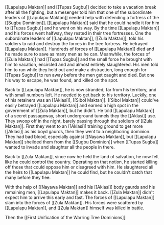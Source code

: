 [[Lapulapu Maktan]] and [[Tupas Sugbu]] decided to take a vacation break after all the fighting, but a mesenger told him that one of the subordinate leaders of [[Lapulapu Maktan]] needed help with defending a fortress of the [[Sugbu Dominion]]. [[Lapulapu Maktan]] said that he could handle it for him to [[Tupas Sugbu]] and he went on his way. By the time [[Lapulapu Maktan]] and his forces went halfway, they rested in their tree fortresses. One the subordinate leaders of [[Lapulapu Maktan]], [[Zula Maktan]], told his soldiers to raid and destroy the forces in the tree fortress. He betrayed [[Lapulapu Maktan]]. Hundreds of forces of [[Lapulapu Maktan]] died and he made sure to save as many men as he can. Meanwhile, the forces of [[Zula Maktan]] had [[Tupas Sugbu]] and the small force he brought with him to vacation, encircled and and almost entirely slaughtered. His men told him to run while they hold out and make a distraction, long enough for [[Tupas Sugbu]] to run away before the men get caught and died. But one his way to escape, he was found, and killed on the spot.

Back to [[Lapulapu Maktan]], he is now stranded, far from his territory, and with small numbers left. He needed to get back to his territory. Luckily, one of his retainers was an [[Aklasi]], [[Sibol Maktan]]. [[Sibol Maktan]] could've easily betrayed [[Lapulapu Maktan]] and earned a high spot in the government of [[Zula Maktan]], but he didn't. He told [[Lapulapu Maktan]] of a secret passageway, short underground tunnels they the [[Aklasi]] use. They swoop off in the night, barely passing through the soldiers of [[Zula Maktan]]. First they went to an [[Aklasi]] training ground to get more [[Aklasi]] as his boyd gaurds, then they went to a neighboring dominion. They had bad blood, especially against [[Nayawa Maktan]], but [[Lapulapu Maktan]] sheilded them from the [[Sugbu Dominion]] when [[Tupas Sugbu]] wanted to invade and slaughter all the people in there. 

Back to [[Zula Maktan]], since now he held the land of salvation, he now felt like he could control the country. Operating on that notion, he started killing off those that could oppose him or disagreed with him. He slaughtered all the heirs to [[Lapulapu Maktan]] he could find, but he couldn't catch that many before they flee. 

With the help of [[Nayawa Maktan]] and his [[Aklasi]] body gaurds and his remaining men, [[Lapulapu Maktan]] makes it back. [[Zula Maktan]] didn't expect him to arrive this early and fast. The forces of [[Lapulapu Maktan]] slam into the forces of [[Zula Maktan]]. His forces were scattered by [[Lapulapu Maktan]], and [[Zula Maktan]] himself was killed in battle. 

Then the [[First Unification of the Warring Tree Dominions]]